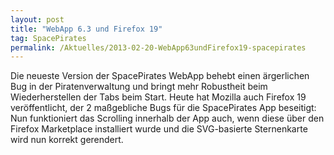 ```yaml
---
layout: post
title: "WebApp 6.3 und Firefox 19"
tag: SpacePirates
permalink: /Aktuelles/2013-02-20-WebApp63undFirefox19-spacepirates
---
```


Die neueste Version der SpacePirates WebApp behebt einen ärgerlichen Bug in der Piratenverwaltung und bringt mehr Robustheit beim Wiederherstellen der Tabs beim Start. Heute hat Mozilla auch Firefox 19 veröffentlicht, der 2 maßgebliche Bugs für die SpacePirates App beseitigt: Nun funktioniert das Scrolling innerhalb der App auch, wenn diese über den Firefox Marketplace installiert wurde und die SVG-basierte Sternenkarte wird nun korrekt gerendert.
